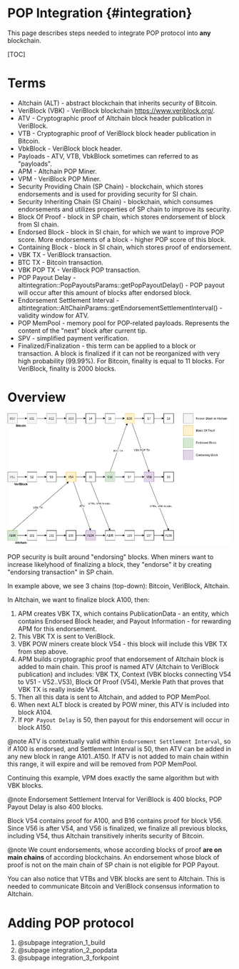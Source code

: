# POP Integration {#integration}

This page describes steps needed to integrate POP protocol into **any** blockchain.

[TOC]

# Terms

- Altchain (ALT) - abstract blockchain that inherits security of Bitcoin.
- VeriBlock (VBK) - VeriBlock blockchain https://www.veriblock.org/.
- ATV - Cryptographic proof of Altchain block header publication in VeriBlock.
- VTB - Cryptographic proof of VeriBlock block header publication in Bitcoin.
- VbkBlock - VeriBlock block header.
- Payloads - ATV, VTB, VbkBlock sometimes can referred to as "payloads".
- APM - Altchain POP Miner.
- VPM - VeriBlock POP Miner.
- Security Providing Chain (SP Chain) - blockchain, which stores endorsements and is used for providing security for SI chain.
- Security Inheriting Chain (SI Chain) - blockchain, which consumes endorsements and utilizes properties of SP chain to improve its security.
- Block Of Proof - block in SP chain, which stores endorsement of block from SI chain.
- Endorsed Block - block in SI chain, for which we want to improve POP score. More endorsements of a block - higher POP score of this block.
- Containing Block - block in SI chain, which stores proof of endorsement.
- VBK TX - VeriBlock transaction.
- BTC TX - Bitcoin transaction.
- VBK POP TX - VeriBlock POP transaction.
- POP Payout Delay - altintegration::PopPayoutsParams::getPopPayoutDelay() - POP payout will occur after this amount of blocks after endorsed block.
- Endorsement Settlement Interval - altintegration::AltChainParams::getEndorsementSettlementInterval() - validity window for ATV.
- POP MemPool - memory pool for POP-related payloads. Represents the content of the "next" block after current tip.
- SPV - simplified payment verification.
- Finalized/Finalization - this term can be applied to a block or transaction. A block is finalized if it can not be reorganized with very high probability (99.99%). For Bitcoin, finality is equal to 11 blocks. For VeriBlock, finality is 2000 blocks.

# Overview

![Network Topology](./img/topology.png)

POP security is built around "endorsing" blocks. 
When miners want to increase likelyhood of finalizing a block, they "endorse" it by creating "endorsing transaction" in SP chain.

In example above, we see 3 chains (top-down): Bitcoin, VeriBlock, Altchain.

In Altchain, we want to finalize block A100, then:
1. APM creates VBK TX, which contains PublicationData - an entity, which contains Endorsed Block header, and Payout Information - for rewarding APM for this endorsement.
2. This VBK TX is sent to VeriBlock. 
3. VBK POW miners create block V54 - this block will include this VBK TX from step above.
4. APM builds cryptographic proof that endorsement of Altchain block is added to main chain. This proof is named ATV (Altchain to VeriBlock publication) and includes: VBK TX, Context (VBK blocks connecting V54 to V51 - V52..V53), Block Of Proof (V54), Merkle Path that proves that VBK TX is really inside V54.
5. Then all this data is sent to Altchain, and added to POP MemPool.
6. When next ALT block is created by POW miner, this ATV is included into block A104.
7. If `POP Payout Delay` is 50, then payout for this endorsement will occur in block A150.

@note ATV is contextually valid within `Endorsement Settlement Interval`, so if A100 is endorsed, and Settlement Interval is 50, then ATV can be added in any new block in range A101..A150. If ATV is not added to main chain within this range, it will expire and will be removed from POP MemPool.

Continuing this example, VPM does exactly the same algorithm but with VBK blocks.

@note Endorsement Settlement Interval for VeriBlock is 400 blocks, POP Payout Delay is also 400 blocks.

Block V54 contains proof for A100, and B16 contains proof for block V56. 
Since V56 is after V54, and V56 is finalized, we finalize all previous blocks, including V54, thus
Altchain transitively inherits security of Bitcoin.

@note We count endorsements, whose according blocks of proof **are on main chains** of according blockchains. An endorsement whose block of proof is not on the main chain of SP chain is not eligible for POP Payout.

You can also notice that VTBs and VBK blocks are sent to Altchain. 
This is needed to communicate Bitcoin and VeriBlock consensus information to Altchain.

# Adding POP protocol

1. @subpage integration_1_build
2. @subpage integration_2_popdata
3. @subpage integration_3_forkpoint